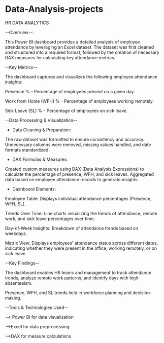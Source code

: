 # Data-Analysis-projects
HR DATA ANALYTICS

--Overview--:

This Power BI dashboard provides a detailed analysis of employee attendance by leveraging an Excel dataset. The dataset was first cleaned and structured into a required format, followed by the creation of necessary DAX measures for calculating key attendance metrics.

--Key Metrics--

The dashboard captures and visualizes the following employee attendance insights:

Presence % - Percentage of employees present on a given day.

Work from Home (WFH) % - Percentage of employees working remotely.

Sick Leave (SL) % - Percentage of employees on sick leave.

--Data Processing & Visualization--

* Data Cleaning & Preparation:

The raw dataset was formatted to ensure consistency and accuracy.
Unnecessary columns were removed, missing values handled, and date formats standardized.

* DAX Formulas & Measures:

Created custom measures using DAX (Data Analysis Expressions) to calculate the percentage of presence, WFH, and sick leaves.
Aggregated data based on employee attendance records to generate insights.

* Dashboard Elements:

Employee Table: Displays individual attendance percentages (Presence, WFH, SL).

Trends Over Time: Line charts visualizing the trends of attendance, remote work, and sick leave percentages over time.

Day-of-Week Insights: Breakdown of attendance trends based on weekdays.

Matrix View: Displays employees' attendance status across different dates, indicating whether they were present in the office, working remotely, or on sick leave.

--Key Findings--

The dashboard enables HR teams and management to track attendance trends, analyze remote work patterns, and identify days with high absenteeism.

Presence, WFH, and SL trends help in workforce planning and decision-making.

--Tools & Technologies Used--

--> Power BI for data visualization

-->Excel for data preprocessing

-->DAX for measure calculations
